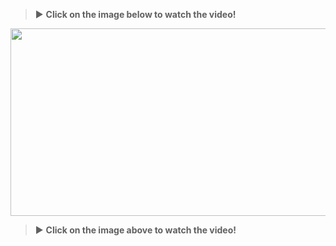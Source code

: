 
> :arrow_forward: **Click on the image below to watch the video!**

[<img src="https://img.youtube.com/vi/4RbfAo2qR1A/maxresdefault.jpg" width="600" height="300"
/>](https://www.youtube.com/embed/4RbfAo2qR1A)

> :arrow_forward: **Click on the image above to watch the video!**
